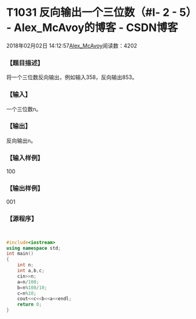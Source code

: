 # T1031 反向输出一个三位数（#Ⅰ- 2 - 5） - Alex_McAvoy的博客 - CSDN博客





2018年02月02日 14:12:57[Alex_McAvoy](https://me.csdn.net/u011815404)阅读数：4202








### 【题目描述】






将一个三位数反向输出，例如输入358，反向输出853。

### 【输入】



一个三位数n。

### 【输出】




反向输出n。

### 【输入样例】

100

### 【输出样例】

001

### 【源程序】


```cpp

```

```cpp

```

```cpp
#include<iostream>
using namespace std;
int main()
{
	int n;
	int a,b,c;
	cin>>n;
	a=n/100;
	b=n%100/10;
	c=n%10;
	cout<<c<<b<<a<<endl;
	return 0;
}
```




